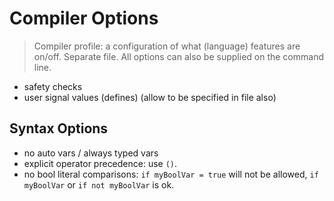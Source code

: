 # Compiler Options

> Compiler profile: a configuration of what (language) features are on/off. Separate file. All options can also be supplied on the command line.

- safety checks
- user signal values (defines) (allow to be specified in file also)

## Syntax Options

- no auto vars / always typed vars
- explicit operator precedence: use `()`.
- no bool literal comparisons: `if myBoolVar = true` will not be allowed, `if myBoolVar` or `if not myBoolVar` is ok.
